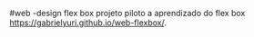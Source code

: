 #web -design flex box
projeto piloto a aprendizado do flex box https://gabrielyuri.github.io/web-flexbox/.
